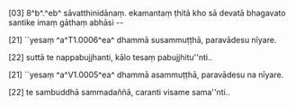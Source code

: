 [03] 8^b^.^eb^ sāvatthinidānaṃ. ekamantaṃ ṭhitā kho sā  devatā bhagavato santike imaṃ gāthaṃ abhāsi --

[21] ``yesaṃ ^a^T1.0006^ea^ dhammā susammuṭṭhā, paravādesu nīyare.

[22] suttā te nappabujjhanti, kālo tesaṃ pabujjhitu''nti..

[21] ``yesaṃ ^a^V1.0005^ea^ dhammā asammuṭṭhā, paravādesu na nīyare.

[22] te sambuddhā sammadaññā, caranti visame sama''nti..